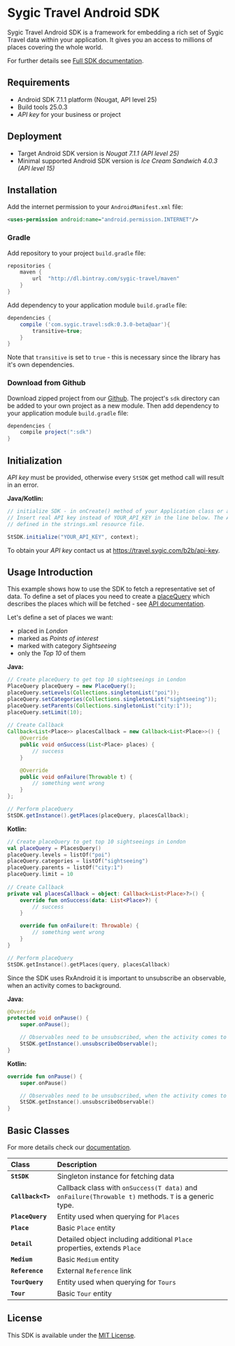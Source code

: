 # Sygic Travel Android SDK


Sygic Travel Android SDK is a framework for embedding a rich set of Sygic Travel data within your
application. It gives you an access to millions of places covering the whole world.

For further details see [Full SDK documentation](http://docs.sygictravelapi.com/android-sdk/0.3.0-beta).

## Requirements

- Android SDK 7.1.1 platform (Nougat, API level 25)
- Build tools 25.0.3
- _API key_ for your business or project

## Deployment

- Target Android SDK version is *Nougat 7.1.1 (API level 25)*
- Minimal supported Android SDK version is *Ice Cream Sandwich 4.0.3 (API level 15)*

## Installation
Add the internet permission to your `AndroidManifest.xml` file:
```xml
<uses-permission android:name="android.permission.INTERNET"/>
```

### Gradle
Add repository to your project `build.gradle` file:
```gradle
repositories {
	maven {
		url  "http://dl.bintray.com/sygic-travel/maven"
	}
}
```

Add dependency to your application module `build.gradle` file:
```gradle
dependencies {
	compile ('com.sygic.travel:sdk:0.3.0-beta@aar'){
		transitive=true;
	}
}
```
Note that `transitive` is set to `true` - this is necessary since the library has it's own dependencies.

### Download from Github
Download zipped project from our [Github](https://github.com/sygic-travel/android-sdk). The project's
`sdk` directory can be added to your own project as a new module. Then add dependency to your 
application module `build.gradle` file:
```gradle
dependencies {
	compile project(":sdk")
}
```

## Initialization

*API key* must be provided, otherwise every `StSDK` get method call will result in an error.

**Java/Kotlin:**
```java
// initialize SDK - in onCreate() method of your Application class or a launcher Activity
// Insert real API key instead of YOUR_API_KEY in the line below. The API key can be
// defined in the strings.xml resource file.

StSDK.initialize("YOUR_API_KEY", context);
```
To obtain your *API key* contact us at https://travel.sygic.com/b2b/api-key.

## Usage Introduction

This example shows how to use the SDK to fetch a representative set of data. To define a set of places
you need to create a [placeQuery](http://docs.sygictravelapi.com/android-sdk/0.3.0-beta/com/sygic/travel/sdk/model/placeQuery/Query.html)
which describes the places which will be fetched - see
[API documentation](http://docs.sygictravelapi.com/0.2/#section-places).

Let's define a set of places we want:

- placed in _London_
- marked as _Points of interest_
- marked with category _Sightseeing_
- only the _Top 10_ of them

**Java:**
```java	
// Create placeQuery to get top 10 sightseeings in London
PlaceQuery placeQuery = new PlaceQuery();
placeQuery.setLevels(Collections.singletonList("poi"));
placeQuery.setCategories(Collections.singletonList("sightseeing"));
placeQuery.setParents(Collections.singletonList("city:1"));
placeQuery.setLimit(10);
	
// Create Callback
Callback<List<Place>> placesCallback = new Callback<List<Place>>() {
	@Override
	public void onSuccess(List<Place> places) {
		// success
	}

	@Override
	public void onFailure(Throwable t) {
		// something went wrong
	}
};

// Perform placeQuery
StSDK.getInstance().getPlaces(placeQuery, placesCallback);
```

**Kotlin:**
```kotlin	
// Create placeQuery to get top 10 sightseeings in London
val placeQuery = PlacesQuery()
placeQuery.levels = listOf("poi")
placeQuery.categories = listOf("sightseeing")
placeQuery.parents = listOf("city:1")
placeQuery.limit = 10
	
// Create Callback
private val placesCallback = object: Callback<List<Place>?>() {
	override fun onSuccess(data: List<Place>?) {
		// success
	}

	override fun onFailure(t: Throwable) {
		// something went wrong
	}
}

// Perform placeQuery
StSDK.getInstance().getPlaces(query, placesCallback)
```

Since the SDK uses RxAndroid it is important to unsubscribe an observable, when an activity comes 
to background.

**Java:**
```java
@Override
protected void onPause() {
	super.onPause();

	// Observables need to be unsubscribed, when the activity comes to background
	StSDK.getInstance().unsubscribeObservable();
}
```

**Kotlin:**
```kotlin
override fun onPause() {
	super.onPause()

	// Observables need to be unsubscribed, when the activity comes to background
	StSDK.getInstance().unsubscribeObservable()
}
```

## Basic Classes
For more details check our [documentation](http://docs.sygictravelapi.com/android-sdk/0.3.0-beta).

Class               | Description
:-------------------|:---------------------
**`StSDK`**         | Singleton instance for fetching data
**`Callback<T>`**   | Callback class with `onSuccess(T data)` and `onFailure(Throwable t)` methods. `T` is a generic type.
**`PlaceQuery`**    | Entity used when querying for `Places`
**`Place`**         | Basic `Place` entity
**`Detail`**        | Detailed object including additional `Place` properties, extends `Place`
**`Medium`**        | Basic `Medium` entity
**`Reference`**     | External `Reference` link
**`TourQuery`**     | Entity used when querying for `Tours`
**`Tour`**     		| Basic `Tour` entity

## License
This SDK is available under the [MIT License](http://www.opensource.org/licenses/mit-license.php).